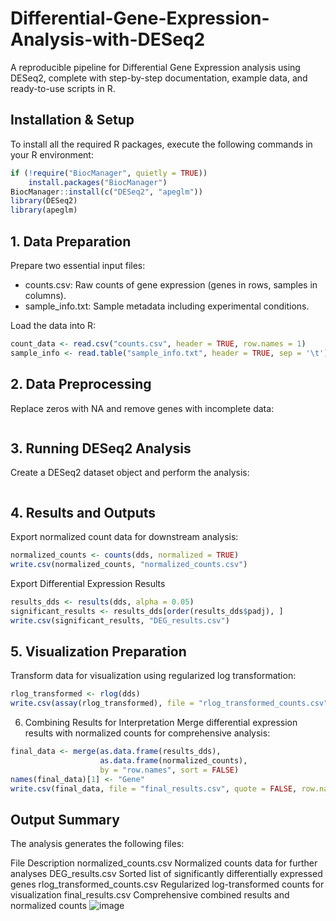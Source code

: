 # Differential-Gene-Expression-Analysis-with-DESeq2
A reproducible pipeline for Differential Gene Expression analysis using DESeq2, complete with step-by-step documentation, example data, and ready-to-use scripts in R.

## Installation & Setup
To install all the required R packages, execute the following commands in your R environment:
```r
if (!require("BiocManager", quietly = TRUE))
    install.packages("BiocManager")
BiocManager::install(c("DESeq2", "apeglm"))
library(DESeq2)
library(apeglm)
```

## 1. Data Preparation
Prepare two essential input files:
- counts.csv: Raw counts of gene expression (genes in rows, samples in columns).
- sample_info.txt: Sample metadata including experimental conditions.

Load the data into R:
```r
count_data <- read.csv("counts.csv", header = TRUE, row.names = 1)
sample_info <- read.table("sample_info.txt", header = TRUE, sep = '\t')
```

## 2. Data Preprocessing
Replace zeros with NA and remove genes with incomplete data:
```r
```

## 3. Running DESeq2 Analysis
Create a DESeq2 dataset object and perform the analysis:
```r
```

## 4. Results and Outputs
Export normalized count data for downstream analysis:
```r
normalized_counts <- counts(dds, normalized = TRUE)
write.csv(normalized_counts, "normalized_counts.csv")
```

Export Differential Expression Results
```r
results_dds <- results(dds, alpha = 0.05)
significant_results <- results_dds[order(results_dds$padj), ]
write.csv(significant_results, "DEG_results.csv")
```

## 5. Visualization Preparation
Transform data for visualization using regularized log transformation:
```r
rlog_transformed <- rlog(dds)
write.csv(assay(rlog_transformed), file = "rlog_transformed_counts.csv", quote = FALSE, row.names = TRUE)
```
6. Combining Results for Interpretation
Merge differential expression results with normalized counts for comprehensive analysis:
```r
final_data <- merge(as.data.frame(results_dds), 
                    as.data.frame(normalized_counts), 
                    by = "row.names", sort = FALSE)
names(final_data)[1] <- "Gene"
write.csv(final_data, file = "final_results.csv", quote = FALSE, row.names = FALSE)
```

## Output Summary
The analysis generates the following files:

File	Description
normalized_counts.csv	Normalized counts data for further analyses
DEG_results.csv	Sorted list of significantly differentially expressed genes
rlog_transformed_counts.csv	Regularized log-transformed counts for visualization
final_results.csv	Comprehensive combined results and normalized counts
![image](https://github.com/user-attachments/assets/ee06d7e3-2ef4-4728-8e9a-bf9ae3460e6c)


